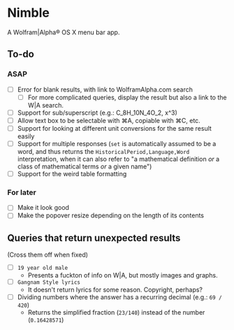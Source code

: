Nimble
======

A Wolfram|Alpha® OS X menu bar app.

## To-do

### ASAP
- [ ] Error for blank results, with link to WolframAlpha.com search
  - [ ] For more complicated queries, display the result but also a link to the W|A search.
- [ ] Support for sub/superscript (e.g.: C_8H_10N_4O_2, x^3)
- [ ] Allow text box to be selectable with ⌘A, copiable with ⌘C, etc.
- [ ] Support for looking at different unit conversions for the same result easily
- [ ] Support for multiple responses (`set` is automatically assumed to be a word, and thus returns the `HistoricalPeriod,Language,Word` interpretation, when it can also refer to "a mathematical definition *or* a class of mathematical terms *or* a given name")
- [ ] Support for the weird table formatting

### For later
- [ ] Make it look good
- [ ] Make the popover resize depending on the length of its contents

## Queries that return unexpected results
(Cross them off when fixed)
 - [ ] `19 year old male`
   - Presents a fuckton of info on W|A, but mostly images and graphs.
 - [ ] `Gangnam Style lyrics`
   - It doesn't return lyrics for some reason. Copyright, perhaps?
 - [ ] Dividing numbers where the answer has a recurring decimal (e.g.: `69 / 420`)
   - Returns the simplified fraction (`23/140`) instead of the number (`0.16428571`)
